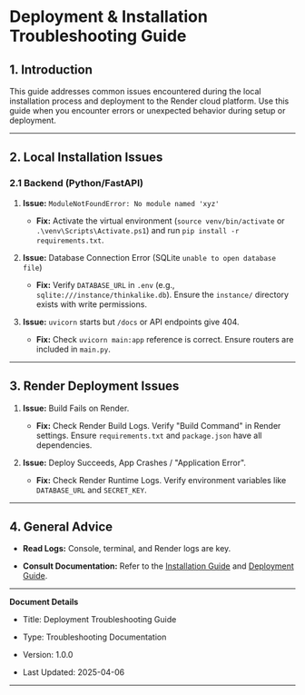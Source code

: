 # Deployment & Installation Troubleshooting Guide

## 1. Introduction

This guide addresses common issues encountered during the local installation process and deployment to the Render cloud platform. Use this guide when you encounter errors or unexpected behavior during setup or deployment.

---

## 2. Local Installation Issues

### 2.1 Backend (Python/FastAPI)

1. **Issue:** `ModuleNotFoundError: No module named 'xyz'`

   * **Fix:** Activate the virtual environment (`source venv/bin/activate` or `.\venv\Scripts\Activate.ps1`) and run `pip install -r requirements.txt`.

2. **Issue:** Database Connection Error (SQLite `unable to open database file`)

   * **Fix:** Verify `DATABASE_URL` in `.env` (e.g., `sqlite:///instance/thinkalike.db`). Ensure the `instance/` directory exists with write permissions.

3. **Issue:** `uvicorn` starts but `/docs` or API endpoints give 404.

   * **Fix:** Check `uvicorn main:app` reference is correct. Ensure routers are included in `main.py`.

---

## 3. Render Deployment Issues

1. **Issue:** Build Fails on Render.

   * **Fix:** Check Render Build Logs. Verify "Build Command" in Render settings. Ensure `requirements.txt` and `package.json` have all dependencies.

2. **Issue:** Deploy Succeeds, App Crashes / "Application Error".

   * **Fix:** Check Render Runtime Logs. Verify environment variables like `DATABASE_URL` and `SECRET_KEY`.

---

## 4. General Advice

* **Read Logs:** Console, terminal, and Render logs are key.

* **Consult Documentation:** Refer to the [Installation Guide](../core/installation.md) and [Deployment Guide](../guides/implementation_guides/deployment_guide.md).

---

**Document Details**

* Title: Deployment Troubleshooting Guide

* Type: Troubleshooting Documentation

* Version: 1.0.0

* Last Updated: 2025-04-06

---
